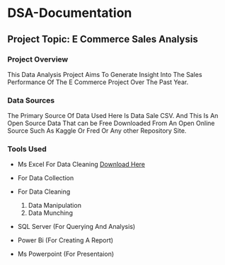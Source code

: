 # DSA-Documentation

## Project Topic: E Commerce Sales Analysis

### Project Overview

This Data Analysis Project Aims To Generate Insight Into The Sales Performance Of The E Commerce Project Over The Past Year.

### Data Sources
The Primary Source Of Data Used Here Is Data Sale CSV. And This Is An Open Source Data That can be Free Downloaded From An Open Online Source Such As Kaggle Or Fred Or Any other Repository Site.

### Tools Used
- Ms Excel For Data Cleaning [Download Here](Https://www.microsoft.com)
 - For Data Collection
 - For Data Cleaning
   1. Data Manipulation
   2. Data Munching
      
- SQL Server (For Querying And Analysis)
- Power Bi (For Creating A Report)
- Ms Powerpoint (For Presentaion)
